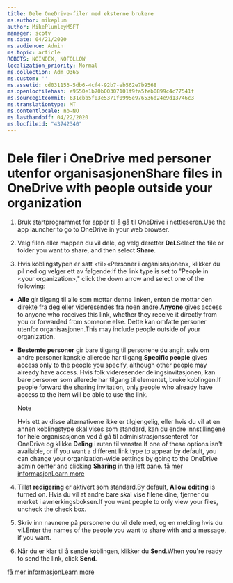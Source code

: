 ```yaml
---
title: Dele OneDrive-filer med eksterne brukere
ms.author: mikeplum
author: MikePlumleyMSFT
manager: scotv
ms.date: 04/21/2020
ms.audience: Admin
ms.topic: article
ROBOTS: NOINDEX, NOFOLLOW
localization_priority: Normal
ms.collection: Adm_O365
ms.custom: ''
ms.assetid: cd031153-5db6-4cf4-92b7-eb562e7b9568
ms.openlocfilehash: e9550e1b70b00307101f9fa5feb0899c4c77541f
ms.sourcegitcommit: 631cbb5f03e5371f0995e976536d24e9d13746c3
ms.translationtype: MT
ms.contentlocale: nb-NO
ms.lasthandoff: 04/22/2020
ms.locfileid: "43742340"
---
```

# <a name="share-files-in-onedrive-with-people-outside-your-organization"></a><span data-ttu-id="befd4-102">Dele filer i OneDrive med personer utenfor organisasjonen</span><span class="sxs-lookup"><span data-stu-id="befd4-102">Share files in OneDrive with people outside your organization</span></span>

1. <span data-ttu-id="befd4-103">Bruk startprogrammet for apper til å gå til OneDrive i nettleseren.</span><span class="sxs-lookup"><span data-stu-id="befd4-103">Use the app launcher to go to OneDrive in your web browser.</span></span> 
    
2. <span data-ttu-id="befd4-104">Velg filen eller mappen du vil dele, og velg deretter **Del**.</span><span class="sxs-lookup"><span data-stu-id="befd4-104">Select the file or folder you want to share, and then select **Share**.</span></span> 
    
3. <span data-ttu-id="befd4-105">Hvis koblingstypen er satt \<til\>«Personer i organisasjonen», klikker du pil ned og velger ett av følgende:</span><span class="sxs-lookup"><span data-stu-id="befd4-105">If the link type is set to "People in \<your organization\>," click the down arrow and select one of the following:</span></span> 
    
  - <span data-ttu-id="befd4-106">**Alle** gir tilgang til alle som mottar denne linken, enten de mottar den direkte fra deg eller videresendes fra noen andre.</span><span class="sxs-lookup"><span data-stu-id="befd4-106">**Anyone** gives access to anyone who receives this link, whether they receive it directly from you or forwarded from someone else.</span></span> <span data-ttu-id="befd4-107">Dette kan omfatte personer utenfor organisasjonen.</span><span class="sxs-lookup"><span data-stu-id="befd4-107">This may include people outside of your organization.</span></span> 
    
  - <span data-ttu-id="befd4-108">**Bestemte personer** gir bare tilgang til personene du angir, selv om andre personer kanskje allerede har tilgang.</span><span class="sxs-lookup"><span data-stu-id="befd4-108">**Specific people** gives access only to the people you specify, although other people may already have access.</span></span> <span data-ttu-id="befd4-109">Hvis folk videresender delingsinvitasjonen, kan bare personer som allerede har tilgang til elementet, bruke koblingen.</span><span class="sxs-lookup"><span data-stu-id="befd4-109">If people forward the sharing invitation, only people who already have access to the item will be able to use the link.</span></span> 
    
    > [!NOTE]
    > <span data-ttu-id="befd4-110">Hvis ett av disse alternativene ikke er tilgjengelig, eller hvis du vil at en annen koblingstype skal vises som standard, kan du endre innstillingene for hele organisasjonen ved å gå til administrasjonssenteret for OneDrive og klikke **Deling** i ruten til venstre.</span><span class="sxs-lookup"><span data-stu-id="befd4-110">If one of these options isn't available, or if you want a different link type to appear by default, you can change your organization-wide settings by going to the OneDrive admin center and clicking **Sharing** in the left pane.</span></span> [<span data-ttu-id="befd4-111">få mer informasjon</span><span class="sxs-lookup"><span data-stu-id="befd4-111">Learn more</span></span>](https://go.microsoft.com/fwlink/?linkid=871961)
  
4. <span data-ttu-id="befd4-112">Tillat **redigering** er aktivert som standard.</span><span class="sxs-lookup"><span data-stu-id="befd4-112">By default, **Allow editing** is turned on.</span></span> <span data-ttu-id="befd4-113">Hvis du vil at andre bare skal vise filene dine, fjerner du merket i avmerkingsboksen.</span><span class="sxs-lookup"><span data-stu-id="befd4-113">If you want people to only view your files, uncheck the check box.</span></span> 
    
5. <span data-ttu-id="befd4-114">Skriv inn navnene på personene du vil dele med, og en melding hvis du vil.</span><span class="sxs-lookup"><span data-stu-id="befd4-114">Enter the names of the people you want to share with and a message, if you want.</span></span>
    
6. <span data-ttu-id="befd4-115">Når du er klar til å sende koblingen, klikker du **Send**.</span><span class="sxs-lookup"><span data-stu-id="befd4-115">When you're ready to send the link, click **Send**.</span></span> 
    
[<span data-ttu-id="befd4-116">få mer informasjon</span><span class="sxs-lookup"><span data-stu-id="befd4-116">Learn more</span></span>](https://go.microsoft.com/fwlink/?linkid=871861)
  

